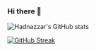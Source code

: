 ### Hi there 👋

![Hadnazzar's GitHub stats](https://github-readme-stats.vercel.app/api?username=hadnazzar&show_icons=true&theme=radical&count_private=true)

[![GitHub Streak](https://github-readme-streak-stats.herokuapp.com?user=hadnazzar&theme=radical)](https://git.io/streak-stats)

<!--
**hadnazzar/hadnazzar** is a ✨ _special_ ✨ repository because its `README.md` (this file) appears on your GitHub profile.

Here are some ideas to get you started:

- 🔭 I’m currently working on ...
- 🌱 I’m currently learning ...
- 👯 I’m looking to collaborate on ...
- 🤔 I’m looking for help with ...
- 💬 Ask me about ...
- 📫 How to reach me: ...
- 😄 Pronouns: ...
- ⚡ Fun fact: ...
-->
